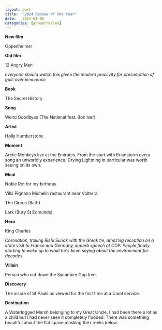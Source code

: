 ```yaml
---
layout: post
title:  "2024 Review of the Year"
date:   2024-01-06
categories: [annualreview]
---
```


<b>New film</b>

Oppenheimer

<b>Old film</b>

12 Angry Men

<i>everyone should watch this given the modern proclivity for presumption of guilt over innocence</i>

<b>Book</b>

The Secret History

<b>Song</b>

Weird Goodbyes (The National feat. Bon Iver)

<b>Artist</b>

Holly Humberstone

<b>Moment </b>

Arctic Monkeys live at the Emirates. From the start with Brianstorm every song an unworldly experience. Crying Lightning in particular was worth seeing on its own.

<b>Meal</b>

Noble Rot for my birthday

Villa Pignano Michelin restaurant near Volterra

The Circus (Bath)

Lark (Bury St Edmunds)


<b>Hero</b>

King Charles

<i> Coronation, trolling Rishi Sunak with the Greek tie, amazing reception on a state visit to France and Germany, superb speech at COP. People finally starting to wake up to what he's been saying about the environment for decades.</i>

<b>Villain</b>

Person who cut down the Sycamore Gap tree.

<b>Discovery</b>

The inside of St Pauls as viewed for the first time at a Carol service.

<b>Destination</b>

A Waterlogged Marsh belonging to my Great Uncle. I had been there a lot as a child but I had never seen it completely flooded. There was something beautiful about the flat space masking the creeks below.
